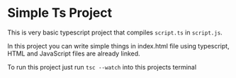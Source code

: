 # Simple Ts Project

This is very basic typescript project that compiles `script.ts` in  `script.js`. 

In this project you can write simple things in index.html file using typescript, HTML and JavaScript files are already linked.

To run this project just run `tsc --watch` into this projects terminal


